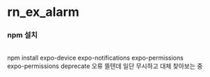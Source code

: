 # rn_ex_alarm

### npm 설치
<br/>npm install expo-device expo-notifications expo-permissions
<br/> expo-permissions deprecate 오류 뜰텐데 일단 무시하고 대체 찾아보는 중
